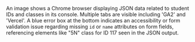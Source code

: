 An image shows a Chrome browser displaying JSON data related to student IDs and classes in its console. Multiple tabs are visible including 'GA2' and 'Vercel'. A blue error box at the bottom indicates an accessibility or form validation issue regarding missing `id` or `name` attributes on form fields, referencing elements like "5N" class for ID 117 seen in the JSON output.